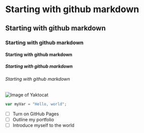 # Starting with github markdown
## Starting with github markdown
### Starting with github markdown
#### Starting with github markdown
##### Starting with github markdown
###### Starting with github markdown
![Image of Yaktocat](https://octodex.github.com/images/yaktocat.png)
``` javascript
var myVar = "Hello, world";
```
- [ ] Turn on GitHub Pages
- [ ] Outline my portfolio
- [ ] Introduce myself to the world
